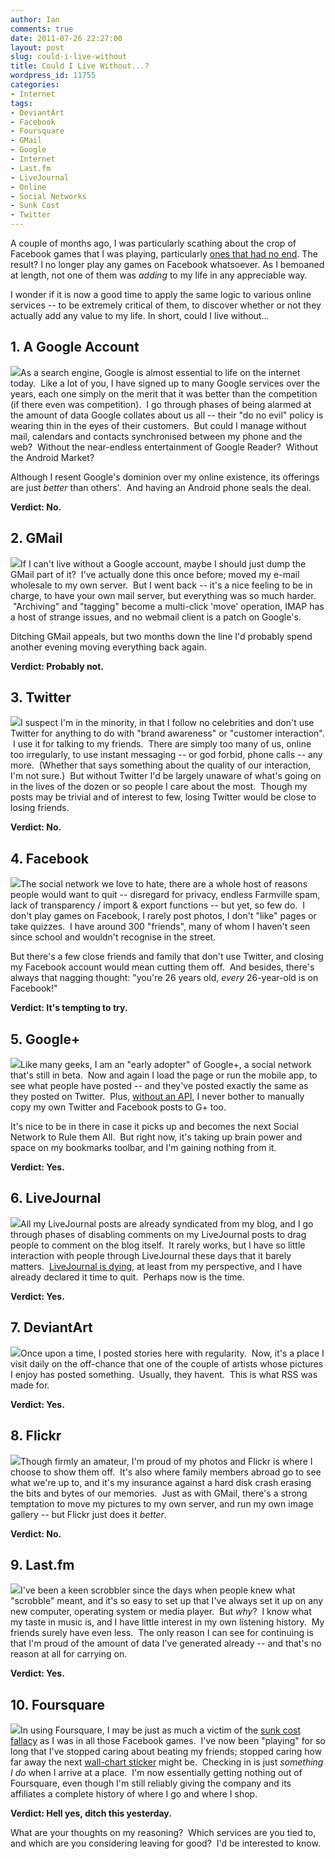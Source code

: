 ```yaml
---
author: Ian
comments: true
date: 2011-07-26 22:27:00
layout: post
slug: could-i-live-without
title: Could I Live Without...?
wordpress_id: 11755
categories:
- Internet
tags:
- DeviantArt
- Facebook
- Foursquare
- GMail
- Google
- Internet
- Last.fm
- LiveJournal
- Online
- Social Networks
- Sunk Cost
- Twitter
---
```


A couple of months ago, I was particularly scathing about the crop of Facebook games that I was playing, particularly [ones that had no end](http://ianrenton.com/blog/on-game-design-time-to-quit). The result? I no longer play any games on Facebook whatsoever. As I bemoaned at length, not one of them was _adding_ to my life in any appreciable way.

I wonder if it is now a good time to apply the same logic to various online services -- to be extremely critical of them, to discover whether or not they actually add any value to my life. In short, could I live without...

## 1. A Google Account

[![](//files.ianrenton.com/sites/blog/2011/07/google.png)](//files.ianrenton.com/sites/blog/2011/07/google.png)As a search engine, Google is almost essential to life on the internet today.  Like a lot of you, I have signed up to many Google services over the years, each one simply on the merit that it was better than the competition (if there even was competition).  I go through phases of being alarmed at the amount of data Google collates about us all -- their "do no evil" policy is wearing thin in the eyes of their customers.  But could I manage without mail, calendars and contacts synchronised between my phone and the web?  Without the near-endless entertainment of Google Reader?  Without the Android Market?

Although I resent Google's dominion over my online existence, its offerings are just _better_ than others'.  And having an Android phone seals the deal.

**Verdict: No.**

## 2. GMail

[![](//files.ianrenton.com/sites/blog/2011/07/gmail1.jpg)](//files.ianrenton.com/sites/blog/2011/07/gmail1.jpg)If I can't live without a Google account, maybe I should just dump the GMail part of it?  I've actually done this once before; moved my e-mail wholesale to my own server.  But I went back -- it's a nice feeling to be in charge, to have your own mail server, but everything was so much harder.  "Archiving" and "tagging" become a multi-click 'move' operation, IMAP has a host of strange issues, and no webmail client is a patch on Google's.

Ditching GMail appeals, but two months down the line I'd probably spend another evening moving everything back again.

**Verdict: Probably not.**

## 3. Twitter

[![](//files.ianrenton.com/sites/blog/2011/07/twitter.png)](//files.ianrenton.com/sites/blog/2011/07/twitter.png)I suspect I'm in the minority, in that I follow no celebrities and don't use Twitter for anything to do with "brand awareness" or "customer interaction".  I use it for talking to my friends.  There are simply too many of us, online too irregularly, to use instant messaging -- or god forbid, phone calls -- any more.  (Whether that says something about the quality of our interaction, I'm not sure.)  But without Twitter I'd be largely unaware of what's going on in the lives of the dozen or so people I care about the most.  Though my posts may be trivial and of interest to few, losing Twitter would be close to losing friends.

**Verdict: No.**

## 4. Facebook

[![](//files.ianrenton.com/sites/blog/2011/07/facebook.png)](//files.ianrenton.com/sites/blog/2011/07/facebook.png)The social network we love to hate, there are a whole host of reasons people would want to quit -- disregard for privacy, endless Farmville spam, lack of transparency / import & export functions -- but yet, so few do.  I don't play games on Facebook, I rarely post photos, I don't "like" pages or take quizzes.  I have around 300 "friends", many of whom I haven't seen since school and wouldn't recognise in the street.

But there's a few close friends and family that don't use Twitter, and closing my Facebook account would mean cutting them off.  And besides, there's always that nagging thought: "you're 26 years old, _every_ 26-year-old is on Facebook!"

**Verdict: It's tempting to try.**

## 5. Google+

[![](//files.ianrenton.com/sites/blog/2011/07/google_plus.png)](//files.ianrenton.com/sites/blog/2011/07/google_plus.png)Like many geeks, I am an "early adopter" of Google+, a social network that's still in beta.  Now and again I load the page or run the mobile app, to see what people have posted -- and they've posted exactly the same as they posted on Twitter.  Plus, [without an API](http://ianrenton.com/blog/a-place-for-google-plus), I never bother to manually copy my own Twitter and Facebook posts to G+ too.

It's nice to be in there in case it picks up and becomes the next Social Network to Rule them All.  But right now, it's taking up brain power and space on my bookmarks toolbar, and I'm gaining nothing from it.

**Verdict: Yes.**

## 6. LiveJournal

[![](//files.ianrenton.com/sites/blog/2011/07/livejournal.jpg)](//files.ianrenton.com/sites/blog/2011/07/livejournal.jpg)All my LiveJournal posts are already syndicated from my blog, and I go through phases of disabling comments on my LiveJournal posts to drag people to comment on the blog itself.  It rarely works, but I have so little interaction with people through LiveJournal these days that it barely matters.  [LiveJournal is dying](http://ianrenton.com/blog/the-rise-and-fall-of-livejournal), at least from my perspective, and I have already declared it time to quit.  Perhaps now is the time.

**Verdict: Yes.**

## 7. DeviantArt

[![](//files.ianrenton.com/sites/blog/2011/07/deviantart.jpeg)](//files.ianrenton.com/sites/blog/2011/07/deviantart.jpeg)Once upon a time, I posted stories here with regularity.  Now, it's a place I visit daily on the off-chance that one of the couple of artists whose pictures I enjoy has posted something.  Usually, they havent.  This is what RSS was made for.

**Verdict: Yes.**

## 8. Flickr

[![](//files.ianrenton.com/sites/blog/2011/07/flickr.jpeg)](//files.ianrenton.com/sites/blog/2011/07/flickr.jpeg)Though firmly an amateur, I'm proud of my photos and Flickr is where I choose to show them off.  It's also where family members abroad go to see what we're up to, and it's my insurance against a hard disk crash erasing the bits and bytes of our memories.  Just as with GMail, there's a strong temptation to move my pictures to my own server, and run my own image gallery -- but Flickr just does it _better_.

**Verdict: No.**

## 9. Last.fm

[![](//files.ianrenton.com/sites/blog/2011/07/lastfm.jpeg)](//files.ianrenton.com/sites/blog/2011/07/lastfm.jpeg)I've been a keen scrobbler since the days when people knew what "scrobble" meant, and it's so easy to set up that I've always set it up on any new computer, operating system or media player.  But _why_?  I know what my taste in music is, and I have little interest in my own listening history.  My friends surely have even less.  The only reason I can see for continuing is that I'm proud of the amount of data I've generated already -- and that's no reason at all for carrying on.

**Verdict: Yes.**

## 10. Foursquare

[![](//files.ianrenton.com/sites/blog/2011/07/foursquare.jpeg)](//files.ianrenton.com/sites/blog/2011/07/foursquare.jpeg)In using Foursquare, I may be just as much a victim of the [sunk cost fallacy](http://www.skepdic.com/sunkcost.html) as I was in all those Facebook games.  I've now been "playing" for so long that I've stopped caring about beating my friends; stopped caring how far away the next [wall-chart sticker](http://ianrenton.com/blog/the-sticker-economy) might be.  Checking in is just _something I do_ when I arrive at a place.  I'm now essentially getting nothing out of Foursquare, even though I'm still reliably giving the company and its affiliates a complete history of where I go and where I shop.

**Verdict: Hell yes, ditch this yesterday.**

What are your thoughts on my reasoning?  Which services are you tied to, and which are you considering leaving for good?  I'd be interested to know.

